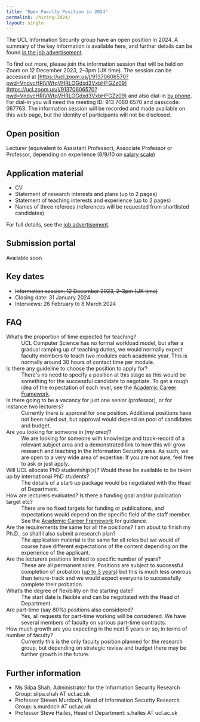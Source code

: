 ```yaml
---
title: "Open Faculty Position in 2024"
permalink: /hiring-2024/
layout: single
---
```


The UCL Information Security group have an open position in 2024. A summary of the key information is available here, and further details can be found [in the job advertisement](/uploads/2023-12-19%20UCL%20Job%20Description.pdf).

To find out more, please join the information session that will be held on Zoom on 12 December 2023, 2–3pm (UK time). The session can be accessed at [https://ucl.zoom.us/j/91370606570?pwd=VndvcHRlVWtqVHRLOGdxd3VxbHFGZz09](https://ucl.zoom.us/j/91370606570?pwd=VndvcHRlVWtqVHRLOGdxd3VxbHFGZz09) and also dial-in [by phone](https://ucl.zoom.us/u/a64b5aDKR). For dial-in you will need the meeting ID: 913 7060 6570 and passcode: 067763. The information session will be recorded and made available on this web page, but the identity of participants will not be disclosed.

## Open position

Lecturer (equivalent to Assistant Professor), Associate Professor or Professor, depending on experience (8/9/10 on [salary scale](https://www.ucl.ac.uk/human-resources/pay-benefits/salary-scales))

## Application material

- CV
- Statement of research interests and plans (up to 2 pages)
- Statement of teaching interests and experience (up to 2 pages)
- Names of three referees (references will be requested from shortlisted candidates)

For full details, see the [job advertisement](/uploads/2023-12-19%20UCL%20Job%20Description.pdf).

## Submission portal

Available soon
  
## Key dates

- <s>Information session: 12 December 2023, 2–3pm (UK time)</s>
- Closing date: 31 January 2024
- Interviews: 26 February to 8 March 2024

## FAQ

<dl>
  <dt>What’s the proportion of time expected for teaching?</dt>
  <dd>UCL Computer Science has no formal workload model, but after a gradual ramping up of teaching duties, we would normally expect faculty members to teach two modules each academic year. This is normally around 30 hours of contact time per module.</dd>
  <dt>Is there any guideline to choose the position to apply for?</dt>
  <dd>There's no need to specify a position at this stage as this would be something for the successful candidate to negotiate. To get a rough idea of the expectation of each level, see the <a href="https://www.ucl.ac.uk/human-resources/policies-advice/academic-career-framework-and-promotions-processes">Academic Career Framework</a>.</dd>
  <dt>Is there going to be a vacancy for just one senior (professor), or for instance two lecturers?</dt>
  <dd>Currently there is approval for one position. Additional positions have not been ruled out, but approval would depend on pool of candidates and budget.</dd>
  <dt>Are you looking for someone in <em>[my area]</em>?</dt>
  <dd>We are looking for someone with knowledge and track-record of a relevant subject area and a demonstrated link to how this will grow research and teaching in the Information Security area. As such, we are open to a very wide area of expertise. If you are not sure, feel free to ask or just apply.</dd>
  <dt>Will UCL allocate PhD studentship(s)? Would these be available to be taken up by international PhD students?</dt>
  <dd>The details of a start-up package would be negotiated with the Head of Department.</dd>
  <dt>How are lecturers evaluated? Is there a funding goal and/or publication target etc?</dt>
  <dd>There are no fixed targets for funding or publications, and expectations would depend on the specific field of the staff member. See the <a href="https://www.ucl.ac.uk/human-resources/policies-advice/academic-career-framework-and-promotions-processes">Academic Career Framework</a> for guidance.</dd>
  <dt>Are the requirements the same for all the positions? I am about to finish my Ph.D., so shall I also submit a research plan?</dt>
  <dd>The application material is the same for all roles but we would of course have different expectations of the content depending on the experience of the applicant.</dd>
  <dt>Are the lecturers positions limited to specific number of years?</dt>
  <dd>These are all permanent roles. Positions are subject to successful completion of probation (<a href="https://www.ucl.ac.uk/human-resources/ucl-induction-and-probation-policy">up to 3 years</a>) but this is much less onerous than tenure-track and we would expect everyone to successfully complete their probation.</dd>
  <dt>What’s the degree of flexibility on the starting date?</dt>
  <dd>The start date is flexible and can be negotiated with the Head of Department.</dd>
  <dt>Are part-time (say 80%) positions also considered?</dt>
  <dd>Yes, all requests for part-time working will be considered. We have several members of faculty on various part-time contracts.</dd>
  <dt>How much growth are you expecting in the next 5 years or so, in terms of number of faculty?</dt>
  <dd>Currently this is the only faculty position planned for the research group, but depending on strategic review and budget there may be further growth in the future.</dd>
</dl>

## Further information

- Ms Silpa Shah, Administrator for the Information Security Research Group: silpa.shah AT ucl.ac.uk
- Professor Steven Murdoch, Head of Information Security Research Group: s.murdoch AT ucl.ac.uk
- Professor Steve Hailes, Head of Department: s.hailes AT ucl.ac.uk

